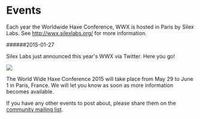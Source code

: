 # Events

Each year the Worldwide Haxe Conference, WWX is hosted in Paris by Silex Labs.  See <http://wwx.silexlabs.org/> for more information.

######2015-01-27

Silex Labs just announced this year's WWX via Twitter. Here you go!

<a href="https://twitter.com/silexlabs/status/560135789942935552/photo/1">
  <img src="https://pbs.twimg.com/media/B8YAiFgIYAAMdn1.png:large"/>
</a>

The World Wide Haxe Conference 2015 will take place from May 29 to June 1 in Paris, France. We will let you know as soon as more information becomes available.

If you have any other events to post about, please share them on the <a href="http://groups.google.com/group/haxelang?hl=en">community mailing list</a>.
